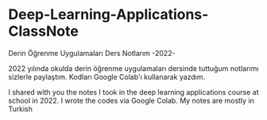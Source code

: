# Deep-Learning-Applications-ClassNote
Derin Öğrenme Uygulamaları Ders Notlarım -2022- 

2022 yılında okulda derin öğrenme uygulamaları dersinde tuttuğum notlarımı sizlerle paylaştım. Kodları Google Colab'ı kullanarak yazdım.

I shared with you the notes I took in the deep learning applications course at school in 2022. I wrote the codes via Google Colab. My notes are mostly in Turkish
